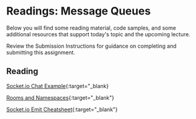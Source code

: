 # Readings: Message Queues

Below you will find some reading material, code samples, and some additional resources that support today's topic and the upcoming lecture.

Review the Submission Instructions for guidance on completing and submitting this assignment.

## Reading

[Socket.io Chat Example](https://socket.io/get-started/chat/){:target="_blank}

<!-- Mix it up! Create the questions with pointed answers, fill in the blank, or opinion/open ended -->

[Rooms and Namespaces](https://socket.io/docs/rooms-and-namespaces/){:target="_blank"}

<!-- Mix it up! Create the questions with pointed answers, fill in the blank, or opinion/open ended -->

[Socket.io Emit Cheatsheet](https://socket.io/docs/emit-cheatsheet/){:target="_blank"}

<!-- Mix it up! Create the questions with pointed answers, fill in the blank, or opinion/open ended -->
